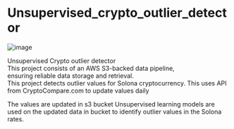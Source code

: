 # Unsupervised_crypto_outlier_detector
![image](https://github.com/EoghanOConnor/Unsupervised_crypto_outlier_detector/assets/45408401/67c26b55-4581-42e9-9e83-c81c4af73bf5)

Unsupervised Crypto outlier detector <br>
This project consists of an AWS S3-backed data pipeline, <br>
ensuring reliable data storage and retrieval. <br>
This project detects outlier values for Solona cryptocurrency. This uses API from CryptoCompare.com to update values daily

The values are updated in s3 bucket Unsupervised learning models are used on the updated data in bucket to identify outlier values in the Solona rates.


